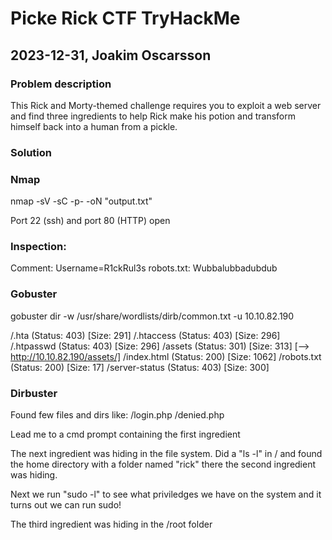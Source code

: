 # Picke Rick CTF TryHackMe

## 2023-12-31, Joakim Oscarsson

### Problem description
This Rick and Morty-themed challenge requires you to exploit a web server and find three ingredients to help Rick make his potion and transform himself back into a human from a pickle.

### Solution

### Nmap
nmap -sV -sC -p- -oN "output.txt" <Ip address>

Port 22 (ssh) and port 80 (HTTP) open

### Inspection:
Comment: Username=R1ckRul3s
robots.txt: Wubbalubbadubdub

### Gobuster
gobuster dir -w /usr/share/wordlists/dirb/common.txt -u 10.10.82.190

/.hta                 (Status: 403) [Size: 291]
/.htaccess            (Status: 403) [Size: 296]
/.htpasswd            (Status: 403) [Size: 296]
/assets               (Status: 301) [Size: 313] [--> http://10.10.82.190/assets/]
/index.html           (Status: 200) [Size: 1062]
/robots.txt           (Status: 200) [Size: 17]
/server-status        (Status: 403) [Size: 300]

### Dirbuster
Found few files and dirs like:
/login.php
/denied.php

Lead me to a cmd prompt containing the first ingredient

The next ingredient was hiding in the file system. Did a "ls -l" in / and found the home directory with a folder named "rick" there the second ingredient was hiding.

Next we run "sudo -l" to see what priviledges we have on the system and it turns out we can run sudo!

The third ingredient was hiding in the /root folder 


